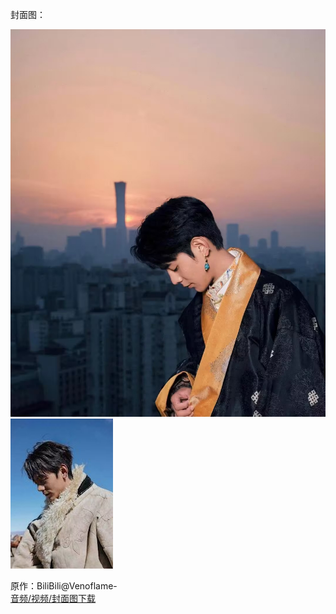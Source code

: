 封面图：

  ![Compressed1](Compressed1.jpeg)
  ![Compressed2](Compressed2.jpeg)

原作：BiliBili@Venoflame-  
[音频/视频/封面图下载]()

